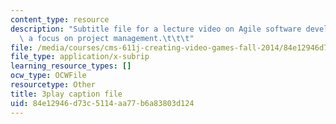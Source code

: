 ```yaml
---
content_type: resource
description: "Subtitle file for a lecture video on Agile software development with\
  \ a focus on project management.\t\t\t"
file: /media/courses/cms-611j-creating-video-games-fall-2014/84e12946d73c5114aa77b6a83803d124_nrfl6GAQy2s.vtt
file_type: application/x-subrip
learning_resource_types: []
ocw_type: OCWFile
resourcetype: Other
title: 3play caption file
uid: 84e12946-d73c-5114-aa77-b6a83803d124
---
```

